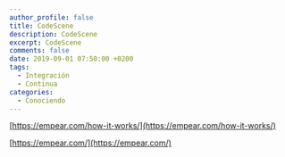 ```yaml
---
author_profile: false
title: CodeScene
description: CodeScene
excerpt: CodeScene
comments: false
date: 2019-09-01 07:50:00 +0200
tags:
  - Integración
  - Continua
categories:
  - Conociendo
---
```


[https://empear.com/how-it-works/](https://empear.com/how-it-works/)

[https://empear.com/](https://empear.com/)
<!-- https://cd.foundation/ -->